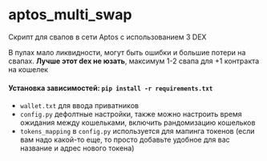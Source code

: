 # aptos_multi_swap

Скрипт для свапов в сети Aptos с использованием 3 DEX

В пулах мало ликвидности, могут быть ошибки и большие потери на свапах. **Лучше этот dex не юзать**, 
максимум 1-2 свапа для +1 контракта на кошелек

#### Установка зависимостей: ```pip install -r requirements.txt```

- `wallet.txt` для ввода приватников
- `config.py`  дефолтные настройки, также можно настроить время ожидания между кошельками, включить рандомизацию кошельков
- `tokens_mapping` в `config.py` используется для мапинга токенов (если вам надо какой-то еще, то просто добавьте
  удобное для вас название и адрес нового токена)

